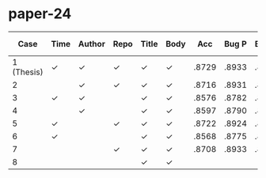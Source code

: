 # paper-24

| Case       | Time | Author | Repo | Title | Body | Acc    | Bug P  | Bug R  | Bug F1 | Enh P  | Enh R  | Enh F1 | Ques P | Ques R | Ques F1| Duration |
|------------|------|--------|------|-------|------|--------|--------|--------|--------|--------|--------|--------|--------|--------|--------|----------|
| 1 (Thesis) | ✓    | ✓      | ✓    | ✓     | ✓    | .8729  | .8933  | .8985  | .8959  | .8775  | .8849  | .8812  | .7221  | .6688  | .6944  | 01:15:29 |
| 2          |      | ✓      | ✓    | ✓     | ✓    | .8716  | .8931  | .8982  | .8957  | .8767  | .8826  | .8796  | .7131  | .6669  | .6892  | 01:15:03 |
| 3          | ✓    | ✓      |      | ✓     | ✓    | .8576  | .8782  | .8900  | .8841  | .8657  | .8759  | .8708  | .6752  | .5850  | .6269  | 01:15:16 |
| 4          |      | ✓      |      | ✓     | ✓    | .8597  | .8790  | .8938  | .8863  | .8676  | .8776  | .8726  | .6825  | .5791  | .6265  | 01:15:08 |
| 5          | ✓    |        | ✓    | ✓     | ✓    | .8722  | .8924  | .8987  | .8955  | .8765  | .8858  | .8811  | .7218  | .6563  | .6875  | 01:14:58 |
| 6          | ✓    |        |      | ✓     | ✓    | .8568  | .8775  | .8892  | .8833  | .8644  | .8770  | .8706  | .6741  | .5759  | .6211  | 01:16:10 |
| 7          |      |        | ✓    | ✓     | ✓    | .8708  | .8933  | .8968  | .8950  | .8764  | .8836  | .8800  | .7042  | .6610  | .6819  | 01:14:55 |
| 8          |      |        |      | ✓     | ✓    |   |   |   |   |   |   |   |   |   |   |  |


